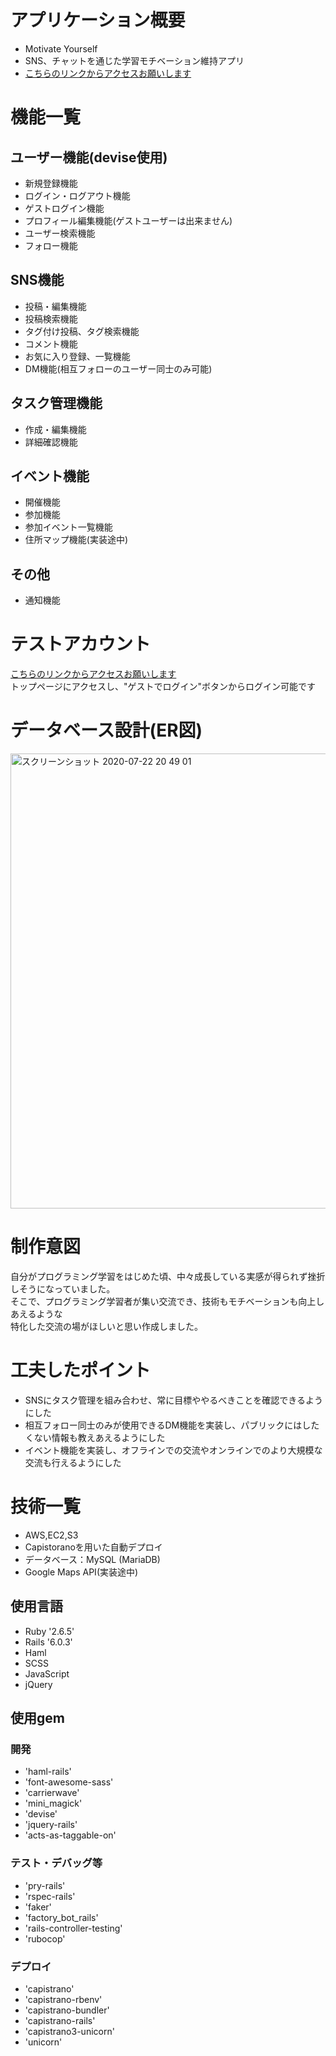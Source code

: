 # アプリケーション概要
- Motivate Yourself
- SNS、チャットを通じた学習モチベーション維持アプリ
- [こちらのリンクからアクセスお願いします](http://18.181.137.18/)

# 機能一覧
## ユーザー機能(devise使用)
- 新規登録機能
- ログイン・ログアウト機能
- ゲストログイン機能
- プロフィール編集機能(ゲストユーザーは出来ません)
- ユーザー検索機能
- フォロー機能

## SNS機能
- 投稿・編集機能
- 投稿検索機能
- タグ付け投稿、タグ検索機能
- コメント機能
- お気に入り登録、一覧機能
- DM機能(相互フォローのユーザー同士のみ可能)

## タスク管理機能
- 作成・編集機能
- 詳細確認機能

## イベント機能
- 開催機能
- 参加機能
- 参加イベント一覧機能
- 住所マップ機能(実装途中)

## その他
- 通知機能

# テストアカウント
[こちらのリンクからアクセスお願いします](http://18.181.137.18/) <br>
トップページにアクセスし、"ゲストでログイン"ボタンからログイン可能です

# データベース設計(ER図)
<img width="728" alt="スクリーンショット 2020-07-22 20 49 01" src="https://user-images.githubusercontent.com/65991651/88173010-d9b81980-cc5c-11ea-9620-1f518d36476c.png">

# 制作意図
自分がプログラミング学習をはじめた頃、中々成長している実感が得られず挫折しそうになっていました。<br>
そこで、プログラミング学習者が集い交流でき、技術もモチベーションも向上しあえるような<br>
特化した交流の場がほしいと思い作成しました。

# 工夫したポイント
- SNSにタスク管理を組み合わせ、常に目標ややるべきことを確認できるようにした
- 相互フォロー同士のみが使用できるDM機能を実装し、パブリックにはしたくない情報も教えあえるようにした
- イベント機能を実装し、オフラインでの交流やオンラインでのより大規模な交流も行えるようにした

# 技術一覧
- AWS,EC2,S3
- Capistoranoを用いた自動デプロイ
- データベース：MySQL (MariaDB)
- Google Maps API(実装途中)
## 使用言語
- Ruby '2.6.5'
- Rails '6.0.3'
- Haml
- SCSS
- JavaScript
- jQuery

## 使用gem
### 開発
- 'haml-rails'
- 'font-awesome-sass'
- 'carrierwave'
- 'mini_magick'
- 'devise'
- 'jquery-rails'
- 'acts-as-taggable-on'

### テスト・デバッグ等
- 'pry-rails'
- 'rspec-rails'
- 'faker'
- 'factory_bot_rails'
- 'rails-controller-testing'
- 'rubocop'
### デプロイ
- 'capistrano'
- 'capistrano-rbenv'
- 'capistrano-bundler'
- 'capistrano-rails'
- 'capistrano3-unicorn'
- 'unicorn'
